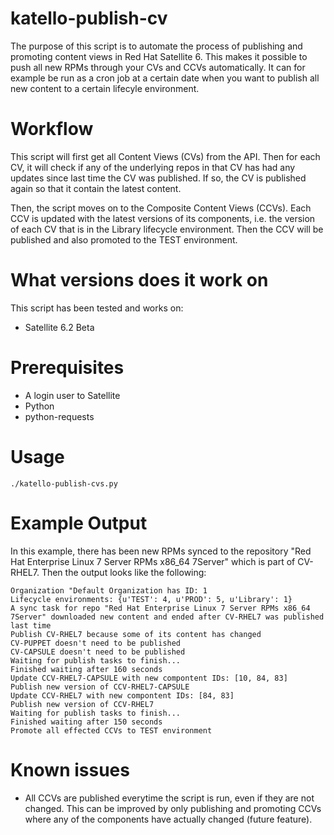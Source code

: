 # katello-publish-cv

The purpose of this script is to automate the process of publishing and promoting content views in Red Hat Satellite 6. This makes it possible to push all new RPMs through your CVs and CCVs automatically. It can for example be run as a cron job at a certain date when you want to publish all new content to a certain lifecyle environment.

# Workflow

This script will first get all Content Views (CVs) from the API. Then for each CV, it will check if any of the underlying repos in that CV has had any updates since last time the CV was published. If so, the CV is published again so that it contain the latest content. 

Then, the script moves on to the Composite Content Views (CCVs). Each CCV is updated with the latest versions of its components, i.e. the version of each CV that is in the Library lifecycle environment.  Then the CCV will be published and also promoted to the TEST environment.

# What versions does it work on

This script has been tested and works on:

* Satellite 6.2 Beta

# Prerequisites

* A login user to Satellite
* Python
* python-requests

# Usage

~~~
./katello-publish-cvs.py
~~~

# Example Output

In this example, there has been new RPMs synced to the repository "Red Hat Enterprise Linux 7 Server RPMs x86_64 7Server" which is part of CV-RHEL7. Then the output looks like the following:

~~~
Organization "Default Organization has ID: 1
Lifecycle environments: {u'TEST': 4, u'PROD': 5, u'Library': 1}
A sync task for repo "Red Hat Enterprise Linux 7 Server RPMs x86_64 7Server" downloaded new content and ended after CV-RHEL7 was published last time
Publish CV-RHEL7 because some of its content has changed
CV-PUPPET doesn't need to be published
CV-CAPSULE doesn't need to be published
Waiting for publish tasks to finish...
Finished waiting after 160 seconds
Update CCV-RHEL7-CAPSULE with new compontent IDs: [10, 84, 83]
Publish new version of CCV-RHEL7-CAPSULE
Update CCV-RHEL7 with new compontent IDs: [84, 83]
Publish new version of CCV-RHEL7
Waiting for publish tasks to finish...
Finished waiting after 150 seconds
Promote all effected CCVs to TEST environment
~~~

# Known issues

* All CCVs are published everytime the script is run, even if they are not changed. This can be improved by only publishing and promoting CCVs where any of the components have actually changed (future feature).

